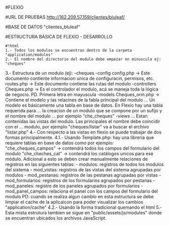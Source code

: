 #FLEXIO

#URL DE PRUEBAS
http://162.209.57.159/clientes/bluleaf/

#BASE DE DATOS
"clientes_bluleaf"

#ESTRUCTURA BÁSICA DE FLEXIO - DESARROLLO
```
#!html
1.- Todos los modulos se encuentran dentro de la carpeta "application/modules"
2.- El nombre del directorio del modulo debe empezar en minuscula ej: "cheques"
```

3.- Estructura de un modulo (ej):
    -cheques
        -config
            config.php  -> Este documento contiente informacion unica de configuracin, permisos, etc.
            routes.php  -> Este documento contiene las rutas del modulo
        -controllers
            Cheques.php -> Es el controlador el modulo, acá se maneja toda la lógica de negocio. PD. Primera letra en mayuscula
        -models
            Cheques_orm.php -> Contiene el modelo y las relacines de la tabla principal del modulo
            ... Un modelo es básicamente una tabla en base de datos. En Flexio hay una tabla requerida para
            ... la creacion de un modulo que se compone por un sufijo y el nombre del modulo
            ... por ejemplo "che_cheques"
        -views
            ... Estan contenidas las vistas del modulo. Las principales el nombre debe coincidir con el
            ... modulo, por ejemplo "cheques/listar" va a buscar el archivo "listar.php"
4.- Con respecto a las vistas en flexio se puede trabajar de dos formas principalmente.
4.1.- Usando Template.php: hay una librería que requiere tablas en base de datos como por ejemplo:
        "che_cheques_campos"    -> contendrá todos los campos del formulario del modulo
        "che_cheches_cat"       -> contendrá los catálogos unicos para ese módulo.
        Adicional a esto se deben crear manualmente relaciones de registros en las siguientes tablas:
        - modulos: registros de todos los modulos del sistema
        - mod_vistas: registros de las vistas del sistema agrupadas por modulos
        - mod_pestanas: registros de las pestanas agrupadas por vistas
        - mod_formularios: registros de los formularios agrupados por pestanas
        - mod_paneles: registro de los paneles agrupados por formularios
        - mod_panel_campos: relaciona el panel con los campos del formulario del modulo
        PD: cuando se realiza algun cambio en esta estructura se debe limpiar el cache de la
        aplicaicon para poder visualizar los cambios "application/cache"
4.2.- Usando la forma tradicional quemando el html
5.- Esta mista estrutura tambien se sigue en "public/assets/js/modules" donde se encuentran ubicados
los archivos JavaScript.